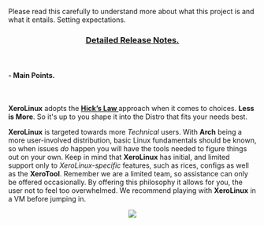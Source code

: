 Please read this carefully to understand more about what this project is and what it entails. Setting expectations.

### <center><a href="https://forum.xerolinux.xyz/thread-4.html" target="_blank">Detailed Release Notes.</a></center>
<br />

#### - Main Points.

<br />

**XeroLinux** adopts the **<a href="https://www.interaction-design.org/literature/article/hick-s-law-making-the-choice-easier-for-users" target="_blank" rel="noreferrer"> Hick’s Law </a>** approach when it comes to choices. **Less is More**. So it's up to you shape it into the Distro that fits your needs best.
<br />

**XeroLinux** is targeted towards more *Technical* users. With **Arch** being a more user-involved distribution, basic Linux fundamentals should be known, so when issues *do* happen you will have the tools needed to figure things out on your own. Keep in mind that **XeroLinux** has initial, and limited support only to *XeroLinux-specific* features, such as rices, configs as well as the **XeroTool**. Remember we are a limited team, so assistance can only be offered occasionally. By offering this philosophy it allows for you, the user not to feel too overwhelmed. We recommend playing with **XeroLinux** in a VM before jumping in.
<br />
<center> <img src="https://img.shields.io/sourceforge/dw/xerolinux.svg?style=for-the-badge&color=FD729A&labelColor=3A4986"> </center>
